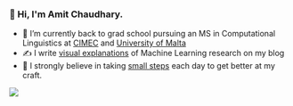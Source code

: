 ### 👋 Hi, I'm Amit Chaudhary.

<!--
**amitness/amitness** is a ✨ _special_ ✨ repository because its `README.md` (this file) appears on your GitHub profile.
Here are some ideas to get you started:
-->

- 🔭 I’m currently back to grad school pursuing an MS in Computational Linguistics at [CIMEC](https://www.cimec.unitn.it/en) and [University of Malta](https://www.um.edu.mt/courses/overview/PMSCHLTFT-2022-3-O) 
- ✍️ I write [visual explanations](https://amitness.com) of Machine Learning research on my blog
- 🌱 I strongly believe in taking [small steps](https://github.com/amitness/learning) each day to get better at my craft. 
  

<span>
  <a href="https://twitter.com/amitness"><img src="https://img.shields.io/twitter/follow/amitness?label=Follow&style=social"/></a>
</span>
